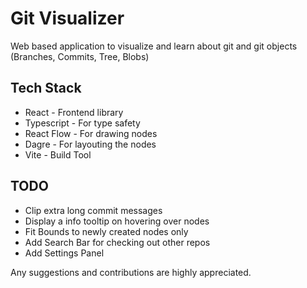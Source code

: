 # Git Visualizer

Web based application to visualize and learn about git and git objects (Branches, Commits, Tree, Blobs)

## Tech Stack

* React - Frontend library
* Typescript - For type safety
* React Flow - For drawing nodes
* Dagre - For layouting the nodes
* Vite - Build Tool

## TODO

* Clip extra long commit messages
* Display a info tooltip on hovering over nodes
* Fit Bounds to newly created nodes only
* Add Search Bar for checking out other repos
* Add Settings Panel

Any suggestions and contributions are highly appreciated. 


